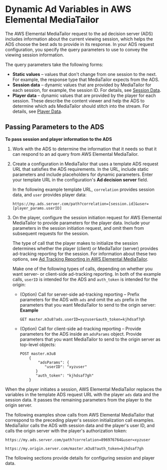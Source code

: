 # Dynamic Ad Variables in AWS Elemental MediaTailor<a name="variables"></a>

The AWS Elemental MediaTailor request to the ad decision server \(ADS\) includes information about the current viewing session, which helps the ADS choose the best ads to provide in its response\. In your ADS request configuration, you specify the query parameters to use to convey the viewing session information\. 

The query parameters take the following forms:
+ **Static values** – values that don't change from one session to the next\. For example, the response type that MediaTailor expects from the ADS\.
+ **Session data** – dynamic values that are provided by MediaTailor for each session, for example, the session ID\. For details, see [Session Data](variables-session.md)\. 
+ **Player data** – dynamic values that are provided by the player for each session\. These describe the content viewer and help the ADS to determine which ads MediaTailor should stitch into the stream\. For details, see [Player Data](variables-player.md)\.

## Passing Parameters to the ADS<a name="passing-paramters-to-the-ads"></a>

**To pass session and player information to the ADS**

1. Work with the ADS to determine the information that it needs so that it can respond to an ad query from AWS Elemental MediaTailor\.

1. Create a configuration in MediaTailor that uses a template ADS request URL that satisfies the ADS requirements\. In the URL, include static parameters and include placeholders for dynamic parameters\. Enter your template URL in the configuration's **Ad decision server** field\. 

   In the following example template URL, `correlation` provides session data, and `user` provides player data:

   ```
   https://my.ads.server.com/path?correlation=[session.id]&user=[player_params.userID]
   ```

1. On the player, configure the session initiation request for AWS Elemental MediaTailor to provide parameters for the player data\. Include your parameters in the session initiation request, and omit them from subsequent requests for the session\. 

   The type of call that the player makes to initialize the session determines whether the player \(client\) or MediaTailor \(server\) provides ad\-tracking reporting for the session\. For information about these two options, see [Ad Tracking Reporting in AWS Elemental MediaTailor](ad-reporting.md)\. 

   Make one of the following types of calls, depending on whether you want server\- or client\-side ad\-tracking reporting\. In both of the example calls, `userID` is intended for the ADS and `auth_token` is intended for the origin:
   + \(Option\) Call for server\-side ad\-tracking reporting – Prefix parameters for the ADS with `ads` and omit the `ads` prefix in the parameters that you want MediaTailor to send to the origin server:   
**Example**  

     ```
     GET master.m3u8?ads.userID=xyzuser&auth_token=kjhdsaf7gh
     ```
   + \(Option\) Call for client\-side ad\-tracking reporting – Provide parameters for the ADS inside an `adsParams` object\. Provide parameters that you want MediaTailor to send to the origin server as top\-level objects: 

     ```
     POST master.m3u8
         {
             "adsParams": {
                "userID": "xyzuser"
            }
            "auth_token": "kjhdsaf7gh"
         }
     ```

When the player initiates a session, AWS Elemental MediaTailor replaces the variables in the template ADS request URL with the player `ads` data and the session data\. It passes the remaining parameters from the player to the origin server\.

The following examples show calls from AWS Elemental MediaTailor that correspond to the preceding player's session initialization call examples\. MediaTailor calls the ADS with session data and the player's user ID, and calls the origin server with the player's authorization token:

```
https://my.ads.server.com/path?correlation=896976764&user=xyzuser
```

```
https://my.origin.server.com/master.m3u8?auth_token=kjhdsaf7gh
```

The following sections provide details for configuring session and player data\.